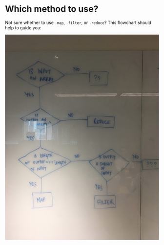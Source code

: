 # Which method to use?

Not sure whether to use `.map`, `.filter`, or `.reduce`? This flowchart should help to guide you:

![](../../images/map-reduce-filter.png)


